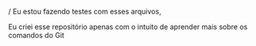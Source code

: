 / Eu estou fazendo testes com esses arquivos, 

Eu criei esse repositório apenas com o intuito de aprender mais sobre os comandos do Git
